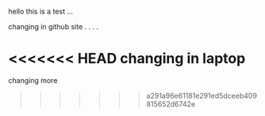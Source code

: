 hello this is a test ...

changing in github site . . . . 

<<<<<<< HEAD
changing in laptop
=======

changing more
>>>>>>> a291a96e61181e291ed5dceeb409815652d6742e
